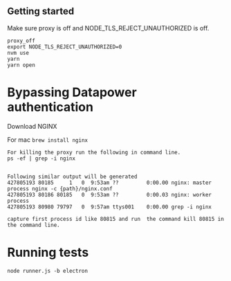 

## Getting started

Make sure proxy is off and NODE_TLS_REJECT_UNAUTHORIZED is off.

```
proxy_off
export NODE_TLS_REJECT_UNAUTHORIZED=0
nvm use
yarn
yarn open
```


# Bypassing Datapower authentication

Download NGINX

For mac `brew install nginx`

```
For killing the proxy run the following in command line.
ps -ef | grep -i nginx


Following similar output will be generated
427805193 80185     1   0  9:53am ??         0:00.00 nginx: master process nginx -c {path}/nginx.conf
427805193 80186 80185   0  9:53am ??         0:00.03 nginx: worker process
427805193 80980 79797   0  9:57am ttys001    0:00.00 grep -i nginx

capture first process id like 80815 and run  the command kill 80815 in the command line.
```

# Running tests

`node runner.js -b electron`
